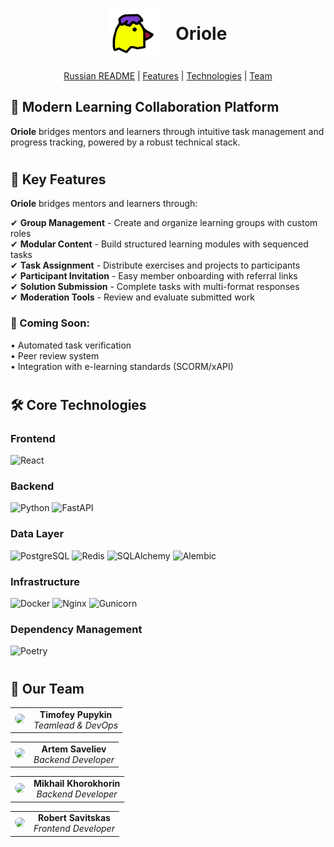 <div align="center">
  <h1>
    <img src="https://github.com/GoatWhistle/oriole/blob/main/src/frontend/src/components/oriole-icon.png" alt="Oriole Logo" width="80" style="vertical-align: middle; margin-right: 20px;"/>
    <span style="vertical-align: middle;">Oriole</span>
  </h1>
  <p><a href="https://github.com/GoatWhistle/oriole/blob/feature-logic/i18n/README_ru.md">Russian README</a> | <a href="#features">Features</a> | <a href="#tech-stack">Technologies</a> | <a href="#team"> Team</a> </p>
</div>

## 🚀 Modern Learning Collaboration Platform

**Oriole** bridges mentors and learners through intuitive task management and progress tracking, powered by a robust
technical stack.

#

## 🌟 <span id="features">Key Features</span>

**Oriole** bridges mentors and learners through:

✔ **Group Management** - Create and organize learning groups with custom roles  
✔ **Modular Content** - Build structured learning modules with sequenced tasks  
✔ **Task Assignment** - Distribute exercises and projects to participants  
✔ **Participant Invitation** - Easy member onboarding with referral links  
✔ **Solution Submission** - Complete tasks with multi-format responses  
✔ **Moderation Tools** - Review and evaluate submitted work

### 🚀 Coming Soon:

• Automated task verification  
• Peer review system  
• Integration with e-learning standards (SCORM/xAPI)

#

## 🛠 <span id="tech-stack">Core Technologies</span>

### Frontend

<p align="left">
  <img src="https://img.shields.io/badge/React-20232A?logo=react&logoColor=61DAFB" alt="React">
</p>

### Backend

<p align="left">
  <img src="https://img.shields.io/badge/Python-3776AB?logo=python&logoColor=white" alt="Python">
  <img src="https://img.shields.io/badge/FastAPI-009688?logo=fastapi&logoColor=white" alt="FastAPI">

</p>

### Data Layer

<p align="left">
  <img src="https://img.shields.io/badge/PostgreSQL-4169E1?logo=postgresql&logoColor=white" alt="PostgreSQL">
  <img src="https://img.shields.io/badge/Redis-DC382D?logo=redis&logoColor=white" alt="Redis">
  <img src="https://img.shields.io/badge/SQLAlchemy-000000?logo=sqlalchemy" alt="SQLAlchemy">
  <img src="https://img.shields.io/badge/Alembic-000000?logo=alembic" alt="Alembic">
</p>

### Infrastructure

<p align="left">
  <img src="https://img.shields.io/badge/Docker-2496ED?logo=docker&logoColor=white" alt="Docker">
  <img src="https://img.shields.io/badge/Nginx-009639?logo=nginx&logoColor=white" alt="Nginx">
  <img src="https://img.shields.io/badge/Gunicorn-499848?logo=gunicorn&logoColor=white" alt="Gunicorn">
</p>

### Dependency Management

<p align="left">
  <img src="https://img.shields.io/badge/Poetry-60A5FA?logo=poetry&logoColor=white" alt="Poetry">
</p>

#

## 👥 <span id="team">Our Team</span>

<div align="center">

|                                                                                                                                                         |                                                |
|:-------------------------------------------------------------------------------------------------------------------------------------------------------:|:----------------------------------------------:|
| <a href="https://github.com/timofeipupykin" target="_blank"><img src="https://github.com/timofeipupykin.png" width="80" style="border-radius: 50%"></a> | **Timofey Pupykin**<br>*Teamlead & DevOps*<br> |

</div>

<div align="center">

|                                                                                                                                                     |                                               |
|:---------------------------------------------------------------------------------------------------------------------------------------------------:|:---------------------------------------------:|
| <a href="https://github.com/AI-AVENGER-S" target="_blank"><img src="https://github.com/AI-AVENGER-S.png" width="80" style="border-radius: 50%"></a> | **Artem Saveliev**<br>*Backend Developer*<br> |

</div>

<div align="center">

|                                                                                                                                                                 |                                                    |
|:---------------------------------------------------------------------------------------------------------------------------------------------------------------:|:--------------------------------------------------:|
| <a href="https://github.com/mikhailkhorokhorin" target="_blank"><img src="https://github.com/mikhailkhorokhorin.png" width="80" style="border-radius: 50%"></a> | **Mikhail Khorokhorin**<br>*Backend Developer*<br> |

</div>

<div align="center">

|                                                                                                                                                     |                                                  |
|:---------------------------------------------------------------------------------------------------------------------------------------------------:|:------------------------------------------------:|
| <a href="https://github.com/amemeansrain" target="_blank"><img src="https://github.com/amemeansrain.png" width="80" style="border-radius: 50%"></a> | **Robert Savitskas**<br>*Frontend Developer*<br> |

</div>
